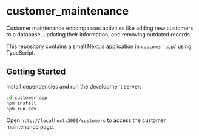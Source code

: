 # customer_maintenance

Customer maintenance encompasses activities like adding new customers to a database, updating their information, and removing outdated records.

This repository contains a small Next.js application in `customer-app/` using TypeScript.

## Getting Started

Install dependencies and run the development server:

```bash
cd customer-app
npm install
npm run dev
```

Open `http://localhost:3000/customers` to access the customer maintenance page.
